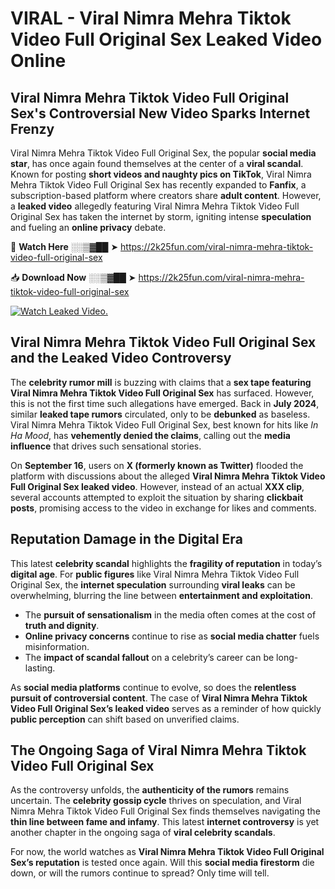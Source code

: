 # VIRAL - Viral Nimra Mehra Tiktok Video Full Original Sex Leaked Video Online

## **Viral Nimra Mehra Tiktok Video Full Original Sex's Controversial New Video Sparks Internet Frenzy**  

Viral Nimra Mehra Tiktok Video Full Original Sex, the popular **social media star**, has once again found themselves at the center of a **viral scandal**. Known for posting **short videos and naughty pics on TikTok**, Viral Nimra Mehra Tiktok Video Full Original Sex has recently expanded to **Fanfix**, a subscription-based platform where creators share **adult content**. However, a **leaked video** allegedly featuring Viral Nimra Mehra Tiktok Video Full Original Sex has taken the internet by storm, igniting intense **speculation** and fueling an **online privacy** debate.  

🔴 **Watch Here** ░░▒▓██ ➤ https://2k25fun.com/viral-nimra-mehra-tiktok-video-full-original-sex  

📥 **Download Now** ░░▒▓██ ➤ https://2k25fun.com/viral-nimra-mehra-tiktok-video-full-original-sex  

[![Watch Leaked Video.](https://miro.medium.com/v2/resize:fit:828/format:webp/1*cilzJN44JGOrTw9NJCrNHA.gif "Watch Leaked Video")](https://2k25fun.com/viral-nimra-mehra-tiktok-video-full-original-sex)

## **Viral Nimra Mehra Tiktok Video Full Original Sex and the Leaked Video Controversy**  

The **celebrity rumor mill** is buzzing with claims that a **sex tape featuring Viral Nimra Mehra Tiktok Video Full Original Sex** has surfaced. However, this is not the first time such allegations have emerged. Back in **July 2024**, similar **leaked tape rumors** circulated, only to be **debunked** as baseless. Viral Nimra Mehra Tiktok Video Full Original Sex, best known for hits like *In Ha Mood*, has **vehemently denied the claims**, calling out the **media influence** that drives such sensational stories.  

On **September 16**, users on **X (formerly known as Twitter)** flooded the platform with discussions about the alleged **Viral Nimra Mehra Tiktok Video Full Original Sex leaked video**. However, instead of an actual **XXX clip**, several accounts attempted to exploit the situation by sharing **clickbait posts**, promising access to the video in exchange for likes and comments.  

## **Reputation Damage in the Digital Era**  

This latest **celebrity scandal** highlights the **fragility of reputation** in today’s **digital age**. For **public figures** like Viral Nimra Mehra Tiktok Video Full Original Sex, the **internet speculation** surrounding **viral leaks** can be overwhelming, blurring the line between **entertainment and exploitation**.  

- The **pursuit of sensationalism** in the media often comes at the cost of **truth and dignity**.  
- **Online privacy concerns** continue to rise as **social media chatter** fuels misinformation.  
- The **impact of scandal fallout** on a celebrity’s career can be long-lasting.  

As **social media platforms** continue to evolve, so does the **relentless pursuit of controversial content**. The case of **Viral Nimra Mehra Tiktok Video Full Original Sex’s leaked video** serves as a reminder of how quickly **public perception** can shift based on unverified claims.  

## **The Ongoing Saga of Viral Nimra Mehra Tiktok Video Full Original Sex**  

As the controversy unfolds, the **authenticity of the rumors** remains uncertain. The **celebrity gossip cycle** thrives on speculation, and Viral Nimra Mehra Tiktok Video Full Original Sex finds themselves navigating the **thin line between fame and infamy**. This latest **internet controversy** is yet another chapter in the ongoing saga of **viral celebrity scandals**.  

For now, the world watches as **Viral Nimra Mehra Tiktok Video Full Original Sex’s reputation** is tested once again. Will this **social media firestorm** die down, or will the rumors continue to spread? Only time will tell.